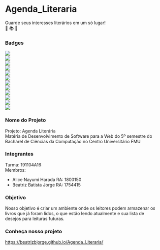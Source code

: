 # Agenda_Literaria
Guarde seus interesses literários em um só lugar!  
📖 📚 📗 

### Badges
<img src="https://img.shields.io/badge/MDN_Web_Docs-black?style=for-the-badge&logo=mdnwebdocs&logoColor=white" /><br>
<img src="https://img.shields.io/badge/W3Schools-04AA6D?style=for-the-badge&logo=W3Schools&logoColor=white" /><br>
<img src="https://img.shields.io/badge/Bootstrap-563D7C?style=for-the-badge&logo=bootstrap&logoColor=white" /><br>
<img src="https://img.shields.io/badge/Visual_Studio_Code-0078D4?style=for-the-badge&logo=visual%20studio%20code&logoColor=white" /><br>
<img src="https://img.shields.io/badge/CSS3-1572B6?style=for-the-badge&logo=css3&logoColor=white" /><br>
<img src="https://img.shields.io/badge/HTML5-E34F26?style=for-the-badge&logo=html5&logoColor=white" /><br>
<img src="https://img.shields.io/badge/JavaScript-323330?style=for-the-badge&logo=javascript&logoColor=F7DF1E" /><br>
<img src="https://img.shields.io/badge/json-5E5C5C?style=for-the-badge&logo=json&logoColor=white" /><br>
<img src="https://img.shields.io/badge/Windows-0078D6?style=for-the-badge&logo=windows&logoColor=white" /><br>
<img src="https://img.shields.io/badge/GitHub-100000?style=for-the-badge&logo=github&logoColor=white" /><br>
<img src="https://img.shields.io/badge/PHP-777BB4?style=for-the-badge&logo=php&logoColor=white" /><br>
<img src="https://img.shields.io/badge/MySQL-005C84?style=for-the-badge&logo=mysql&logoColor=white" /><br>


### Nome do Projeto
Projeto: Agenda Literária  
Matéria de Desenvolvimento de Software para a Web do 5º semestre do Bacharel de Ciências da Computação no Centro Universitário FMU

### Integrantes
Turma: 191104A16 
<br>
Membros:
- Alice Nayumi Harada RA: 1800150
- Beatriz Batista Jorge RA: 1754415

### Objetivo
Nosso objetivo é criar um ambiente onde os leitores podem armazenar os livros que já foram lidos, o que estão lendo atualmente e sua lista de desejos para leituras futuras.   

### Conheça nosso projeto
https://beatrizbjorge.github.io/Agenda_Literaria/
